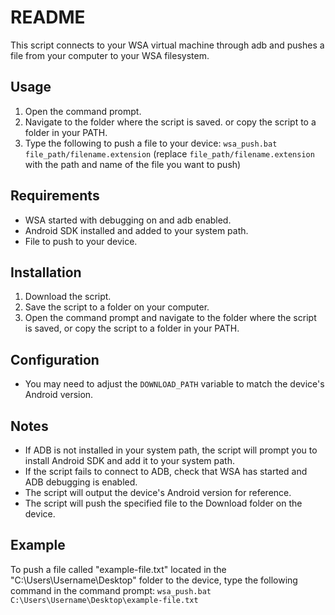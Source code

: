 # README

This script connects to your WSA virtual machine through adb and pushes a file from your computer to your WSA filesystem.

## Usage
1. Open the command prompt.
2. Navigate to the folder where the script is saved. or copy the script to a folder in your PATH.
3. Type the following to push a file to your device: `wsa_push.bat file_path/filename.extension` (replace `file_path/filename.extension` with the path and name of the file you want to push)

## Requirements
- WSA started with debugging on and adb enabled.
- Android SDK installed and added to your system path.
- File to push to your device.

## Installation
1. Download the script.
2. Save the script to a folder on your computer.
3. Open the command prompt and navigate to the folder where the script is saved, or copy the script to a folder in your PATH.

## Configuration
- You may need to adjust the `DOWNLOAD_PATH` variable to match the device's Android version.

## Notes
- If ADB is not installed in your system path, the script will prompt you to install Android SDK and add it to your system path.
- If the script fails to connect to ADB, check that WSA has started and ADB debugging is enabled.
- The script will output the device's Android version for reference.
- The script will push the specified file to the Download folder on the device.

## Example
To push a file called "example-file.txt" located in the "C:\Users\Username\Desktop" folder to the device, type the following command in the command prompt:
`wsa_push.bat C:\Users\Username\Desktop\example-file.txt`